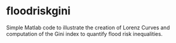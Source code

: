 # floodriskgini
Simple Matlab code to illustrate the creation of Lorenz Curves and computation of the Gini index to quantify flood risk inequalities.
